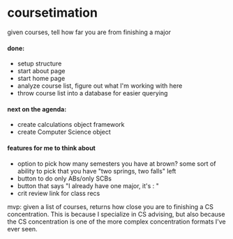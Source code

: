 # coursetimation
given courses, tell how far you are from finishing a major

#### done: 
- setup structure
- start about page
- start home page
- analyze course list, figure out what I'm working with here
- throw course list into a database for easier querying

#### next on the agenda:
- create calculations object framework
- create Computer Science object

#### features for me to think about
- option to pick how many semesters you have at brown? some sort of ability to pick that you have "two springs, two falls" left
- button to do only ABs/only SCBs
- button that says "I already have one major, it's : "
- crit review link for class recs 

mvp: given a list of courses, returns how close you are to finishing a CS concentration. This is because I specialize in CS advising, but also because the CS concentration is one of the more complex concentration formats I've ever seen. 



